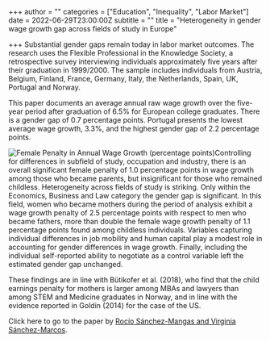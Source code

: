 +++
author = ""
categories = ["Education", "Inequality", "Labor Market"]
date = 2022-06-29T23:00:00Z
subtitle = ""
title = "Heterogeneity in gender wage growth gap across fields of study in Europe"

+++
Substantial gender gaps remain today in labor market outcomes. The research uses the Flexible Professional in the Knowledge Society, a retrospective survey interviewing individuals approximately five years after their graduation in 1999/2000. The sample includes individuals from Austria, Belgium, Finland, France, Germany, Italy, the Netherlands, Spain, UK, Portugal and Norway.

This paper documents an average annual raw wage growth over the five-year period after graduation of 6.5% for European college graduates. There is a gender gap of 0.7 percentage points. Portugal presents the lowest average wage growth, 3.3%, and the highest gender gap of 2.2 percentage points. 

![](/v1656621841/research_report/Screen_Shot_2022-06-30_at_9.43.14_PM_b6k6bt.png "Female Penalty in Annual Wage Growth (percentage points)")Controlling for differences in subfield of study, occupation and industry, there is an overall significant female penalty of 1.0 percentage points in wage growth among those who became parents, but insignificant for those who remained childless. Heterogeneity across fields of study is striking. Only within the Economics, Business and Law category the gender gap is significant. In this field, women who became mothers during the period of analysis exhibit a wage growth penalty of 2.5 percentage points with respect to men who became fathers, more than double the female wage growth penalty of 1.1 percentage points found among childless individuals. Variables capturing individual differences in job mobility and human capital play a modest role in accounting for gender differences in wage growth. Finally, including the individual self-reported ability to negotiate as a control variable left the estimated gender gap unchanged.

These findings are in line with Bütikofer et al. (2018), who find that the child earnings penalty for mothers is larger among MBAs and lawyers than among STEM and Medicine graduates in Norway, and in line with the evidence reported in Goldin (2014) for the case of the US.

Click here to go to the paper by [Rocío Sánchez-Mangas and Virginia Sánchez-Marcos](https://academic.oup.com/cesifo/article/67/3/251/6151198?rss=1).